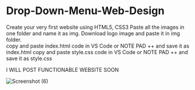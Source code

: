 # Drop-Down-Menu-Web-Design

Create your very first website using HTML5, CSS3  Paste all the images in one folder and name it as img.
Download logo image and paste it in img folder.  
copy and paste index.html code in VS Code or NOTE PAD ++ and save it as index.html copy and paste style.css code in VS Code or NOTE PAD ++ and save it as style.css

I WILL POST FUNCTIONABLE WEBSITE SOON


![Screenshot (6)](https://user-images.githubusercontent.com/111366999/184923871-8b5d85b4-461e-487f-96d2-f05576445427.png)


